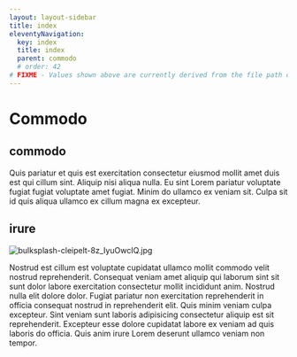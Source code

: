 ```yaml
---
layout: layout-sidebar
title: index
eleventyNavigation:
  key: index
  title: index
  parent: commodo
  # order: 42
# FIXME - Values shown above are currently derived from the file path only, except order which is also commented out because it is optional. Correct as desired and delete comment(s).
---
```


# Commodo

## commodo

Quis pariatur et quis est exercitation consectetur eiusmod mollit amet duis est qui cillum sint. Aliquip nisi aliqua nulla. Eu sint Lorem pariatur voluptate fugiat fugiat voluptate amet fugiat. Minim do ullamco ex veniam sit. Culpa sit id quis aliqua ullamco ex cillum magna ex excepteur.

## irure

<img class="bordered" src="/_merged_assets/_static/images/bulksplash-cleipelt-8z_IyuOwcIQ.jpg" alt="bulksplash-cleipelt-8z_IyuOwcIQ.jpg" />

Nostrud est cillum est voluptate cupidatat ullamco mollit commodo velit nostrud reprehenderit. Consequat veniam amet aliquip qui laborum sint sit sunt dolor labore exercitation consectetur mollit incididunt anim. Nostrud nulla elit dolore dolor. Fugiat pariatur non exercitation reprehenderit in officia consequat nostrud in reprehenderit elit. Quis minim veniam culpa excepteur. Sint veniam sunt laboris adipisicing consectetur aliquip est sit reprehenderit. Excepteur esse dolore cupidatat labore ex veniam ad quis laboris do officia. Quis anim irure Lorem deserunt ullamco veniam non tempor.